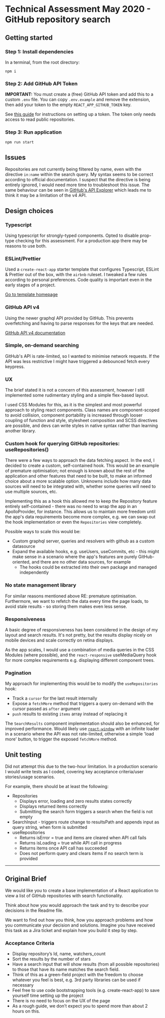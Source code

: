 # Technical Assessment May 2020 - GitHub repository search

## Getting started

### Step 1: Install dependencies

In a terminal, from the root directory:
```
npm i
```

### Step 2: Add GitHub API Token

__IMPORTANT:__ You must create a (free) GitHub API token and add this to a custom `.env` file. You can copy `.env.example` and remove the extension, then add your token to the empty `REACT_APP_GITHUB_TOKEN` key.

See [this guide](https://help.github.com/en/github/authenticating-to-github/creating-a-personal-access-token-for-the-command-line) for instructions on setting up a token. The token only needs access to read public repositories.

### Step 3: Run application

```
npm run start
```

## Issues

Repositories are not currently being filtered by name, even with the directive `in:name` within the search query. My syntax seems to be correct according to official documentation. I suspect that the directive is being entirely ignored, I would need more time to troubleshoot this issue. The same behaviour can be seen in [GitHub's API Explorer](https://developer.github.com/v4/explorer) which leads me to think it may be a limitation of the v4 API.

## Design choices

### Typescript

Using typescript for strongly-typed components. Opted to disable prop-type checking for this assessment. For a production app there may be reasons to use both.

### ESLint/Prettier

Used a `create-react-app` starter template that configures Typescript, ESLint & Prettier out of the box, with the `airbnb` ruleset. I tweaked a few rules according to personal preferences. Code quality is important even in the early stages of a project.

[Go to template homepage](https://github.com/lindomar-oliviera/cra-template-ts-prettier-eslint-airbnb)

### GitHub API v4

Using the newer graphql API provided by GitHub. This prevents overfetching and having to parse responses for the keys that are needed.

[GitHub API v4 documentation](https://developer.github.com/v4/)

### Simple, on-demand searching

GitHub's API is rate-limited, so I wanted to minimise network requests. If the API was less restrictive I might have triggered a debounced fetch every keypress.

### UX

The brief stated it is not a concern of this assessment, however I still implemented some rudimentary styling and a simple flex-based layout.

I used CSS Modules for this, as it is the simplest and most powerful approach to styling react components. Class names are component-scoped to avoid collision, component portability is increased through looser coupling of function and style, stylesheet composition and SCSS directives are possible, and devs can write styles in native syntax rather than learning another library.

### Custom hook for querying GitHub repositories: useRepositories()

There were a few ways to approach the data fetching aspect. In the end, I decided to create a custom, self-contained hook. This would be an example of premature optimisation; not enough is known about the rest of the application and other features that need to be built, to make an informed choice about a more scalable option. Unknowns include how many data sources will need to be integrated with, whether some queries will need to use multiple sources, etc.

Implementing this as a hook this allowed me to keep the Repository feature entirely self-contained - there was no need to wrap the app in an ApolloProvider, for instance. This allows us to maintain more freedom until the app's data requirements become more complex, e.g. we can swap out the hook implementation or even the `Repositories` view completely.

Possible ways to scale this would be:

* Custom graphql server, queries and resolvers with github as a custom datasource
* Expand the available hooks, e.g. useUsers, useCommits, etc - this might make sense in a scenario where the app's features are purely GitHub-oriented, and there are no other data sources, for example
  * The hooks could be extracted into their own package and managed independently

### No state management library

For similar reasons mentioned above RE: premature optimisation. Furthermore, we want to refetch the data every time the page loads, to avoid stale results - so storing them makes even less sense.

### Responsiveness

A basic degree of responsiveness has been considered in the design of my layout and search results. It's not pretty, but the results display nicely on mobile devices and scale correctly on retina displays.

As the app scales, I would use a combination of media queries in the CSS Modules (where possible), and the `react-responsive` useMediaQuery hook for more complex requirements e.g. displaying different component trees.

### Pagination

My approach for implementing this would be to modify the `useRepositories` hook:

* Track a `cursor` for the last result internally
* Expose a `fetchMore` method that triggers a query on-demand with the cursor passed as `after` argument
* `push` results to existing `items` array instead of replacing it

The `SearchResults` component implementation should also be enhanced, for improved performance. Would likely use [`react-window`](https://github.com/bvaughn/react-window) with an infinite loader in a scenario where the API was not rate-limited, otherwise a simple 'load more' button, to trigger the exposed `fetchMore` method.

## Unit testing

Did not attempt this due to the two-hour limitation. In a production scenario I would write tests as I coded, covering key acceptance criteria/user stories/usage scenarios.

For example, there should be at least the following:
* Repositories
  * Displays error, loading and zero results states correctly
  * Displays returned items correctly
  * Submitting the search form triggers a search when the field is not empty
* SearchInput - triggers route change to resultsPath and appends input as query string, when form is submitted
* useRepositories
  * Returns isError = true and items are cleared when API call fails
  * Returns isLoading = true while API call in progress
  * Returns items once API call has succeeded
  * Does not perform query and clears items if no search term is provided

----------

## Original Brief

We would like you to create a base implementation of a React application to view a list of GitHub repositories with search functionality.

Think about how you would approach the task and try to describe your decisions in the Readme file.

We want to find out how you think, how you approach problems and how you communicate your decision and solutions. Imagine you have received this task as a Jira ticket and explain how you build it step by step.

### Acceptance Criteria

* Display repository’s Id, name, watchers_count
* Sort the results by the number of stars
* Have a search input that will show results (from all possible repositories) to those that have its name matches the search field.
* Think of this as a green-field project with the freedom to choose whatever you feel is best, e.g. 3rd party libraries can be used if necessary
* Feel free to use code bootstrapping tools (e.g. create-react-app) to save yourself time setting up the project
* There is no need to focus on the UX of the page
* As a rough guide, we don’t expect you to spend more than about 2 hours on this.
